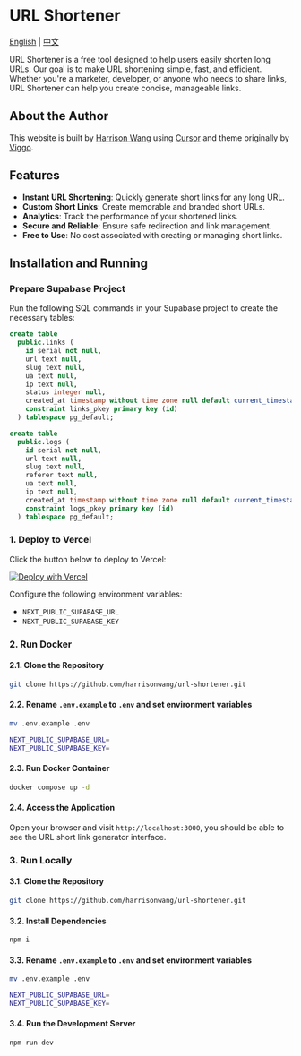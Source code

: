 # URL Shortener

[English](README.md) | [中文](README.zh.md)

URL Shortener is a free tool designed to help users easily shorten long URLs. Our goal is to make URL shortening simple, fast, and efficient. Whether you're a marketer, developer, or anyone who needs to share links, URL Shortener can help you create concise, manageable links.

## About the Author

This website is built by [Harrison Wang](https://x.com/voywang) using [Cursor](https://www.cursor.com/) and theme originally by [Viggo](https://x.com/decohack).

## Features

- **Instant URL Shortening**: Quickly generate short links for any long URL.
- **Custom Short Links**: Create memorable and branded short URLs.
- **Analytics**: Track the performance of your shortened links.
- **Secure and Reliable**: Ensure safe redirection and link management.
- **Free to Use**: No cost associated with creating or managing short links.

## Installation and Running

### Prepare Supabase Project

Run the following SQL commands in your Supabase project to create the necessary tables:

```sql
create table
  public.links (
    id serial not null,
    url text null,
    slug text null,
    ua text null,
    ip text null,
    status integer null,
    created_at timestamp without time zone null default current_timestamp,
    constraint links_pkey primary key (id)
  ) tablespace pg_default;

create table
  public.logs (
    id serial not null,
    url text null,
    slug text null,
    referer text null,
    ua text null,
    ip text null,
    created_at timestamp without time zone null default current_timestamp,
    constraint logs_pkey primary key (id)
  ) tablespace pg_default;
```

### 1. Deploy to Vercel

Click the button below to deploy to Vercel:

[![Deploy with Vercel](https://vercel.com/button)](https://vercel.com/new/clone?repository-url=https%3A%2F%2Fgithub.com%2FHarrisonWang%2Furl-shortener&env=NEXT_PUBLIC_SUPABASE_URL&env=NEXT_PUBLIC_SUPABASE_KEY&project-name=url-shortener&repository-name=url-shortener)

Configure the following environment variables:

- `NEXT_PUBLIC_SUPABASE_URL`
- `NEXT_PUBLIC_SUPABASE_KEY`

### 2. Run Docker

#### 2.1. Clone the Repository

```bash
git clone https://github.com/harrisonwang/url-shortener.git
```

#### 2.2. Rename `.env.example` to `.env` and set environment variables

```bash
mv .env.example .env
```

```bash
NEXT_PUBLIC_SUPABASE_URL=
NEXT_PUBLIC_SUPABASE_KEY=
```

#### 2.3. Run Docker Container

```bash
docker compose up -d
```

#### 2.4. Access the Application

Open your browser and visit `http://localhost:3000`, you should be able to see the URL short link generator interface.

### 3. Run Locally

#### 3.1. Clone the Repository

```bash
git clone https://github.com/harrisonwang/url-shortener.git
```

#### 3.2. Install Dependencies

```bash
npm i
```

#### 3.3. Rename `.env.example` to `.env` and set environment variables

```bash
mv .env.example .env
```

```bash
NEXT_PUBLIC_SUPABASE_URL=
NEXT_PUBLIC_SUPABASE_KEY=
```

#### 3.4. Run the Development Server

```bash
npm run dev
```

